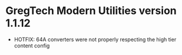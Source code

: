 # GregTech Modern Utilities version 1.1.12

* HOTFIX: 64A converters were not properly respecting the high tier content config